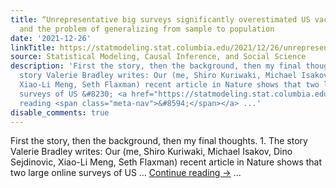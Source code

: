 ```yaml
---
title: “Unrepresentative big surveys significantly overestimated US vaccine uptake,”
  and the problem of generalizing from sample to population
date: '2021-12-26'
linkTitle: https://statmodeling.stat.columbia.edu/2021/12/26/unrepresentative-big-surveys-significantly-overestimated-us-vaccine-uptake-and-the-problem-of-generalizing-from-sample-to-population/
source: Statistical Modeling, Causal Inference, and Social Science
description: 'First the story, then the background, then my final thoughts. 1. The
  story Valerie Bradley writes: Our (me, Shiro Kuriwaki, Michael Isakov, Dino Sejdinovic,
  Xiao-Li Meng, Seth Flaxman) recent article in Nature shows that two large online
  surveys of US &#8230; <a href="https://statmodeling.stat.columbia.edu/2021/12/26/unrepresentative-big-surveys-significantly-overestimated-us-vaccine-uptake-and-the-problem-of-generalizing-from-sample-to-population/">Continue
  reading <span class="meta-nav">&#8594;</span></a> ...'
disable_comments: true
---
```

First the story, then the background, then my final thoughts. 1. The story Valerie Bradley writes: Our (me, Shiro Kuriwaki, Michael Isakov, Dino Sejdinovic, Xiao-Li Meng, Seth Flaxman) recent article in Nature shows that two large online surveys of US &#8230; <a href="https://statmodeling.stat.columbia.edu/2021/12/26/unrepresentative-big-surveys-significantly-overestimated-us-vaccine-uptake-and-the-problem-of-generalizing-from-sample-to-population/">Continue reading <span class="meta-nav">&#8594;</span></a> ...